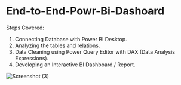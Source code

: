 # End-to-End-Powr-Bi-Dashoard
Steps Covered:
1. Connecting Database with Power BI Desktop.
2. Analyzing the tables and relations. 
3. Data Cleaning using Power Query Editor with DAX (Data Analysis Expressions). 
4. Developing an Interactive BI Dashboard / Report.

![Screenshot (3)](https://user-images.githubusercontent.com/96433247/192583460-2ff3f750-a216-4ea3-88c7-db933c600c71.png)
